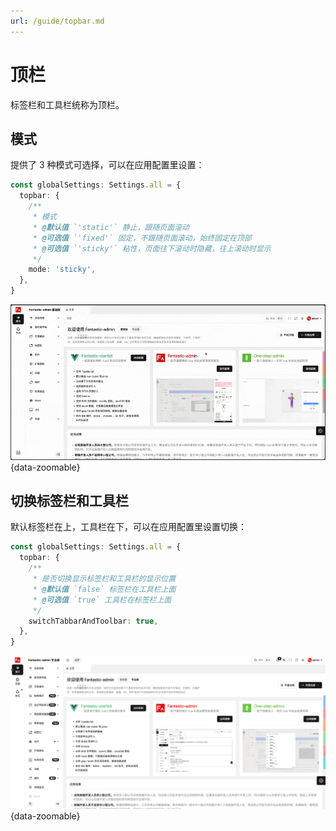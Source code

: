 ```yaml
---
url: /guide/topbar.md
---
```

# 顶栏

标签栏和工具栏统称为顶栏。

## 模式

提供了 3 种模式可选择，可以在应用配置里设置：

```ts {2-10}
const globalSettings: Settings.all = {
  topbar: {
    /**
     * 模式
     * @默认值 `'static'` 静止，跟随页面滚动
     * @可选值 `'fixed'` 固定，不跟随页面滚动，始终固定在顶部
     * @可选值 `'sticky'` 粘性，页面往下滚动时隐藏，往上滚动时显示
     */
    mode: 'sticky',
  },
}
```

![](/topbar.gif){data-zoomable}

## 切换标签栏和工具栏&#x20;

默认标签栏在上，工具栏在下，可以在应用配置里设置切换：

```ts {2-9}
const globalSettings: Settings.all = {
  topbar: {
    /**
     * 是否切换显示标签栏和工具栏的显示位置
     * @默认值 `false` 标签栏在工具栏上面
     * @可选值 `true` 工具栏在标签栏上面
     */
    switchTabbarAndToolbar: true,
  },
}
```

![](/topbar-switchaabbarandtoolbar.png){data-zoomable}
